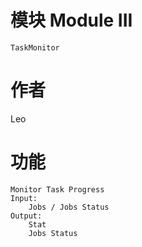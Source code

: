 # 模块  Module III 
    TaskMonitor

# 作者
  Leo

# 功能
    Monitor Task Progress
    Input:
        Jobs / Jobs Status
    Output:
        Stat
        Jobs Status


